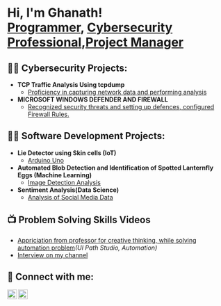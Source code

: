<h1>Hi, I'm Ghanath! <br/><a href="https://github.com/Ghanath">Programmer</a>, <a href="https://www.linkedin.com/in/joshmadakor/">Cybersecurity Professional</a>,<a href="https://www.linkedin.com/in/joshmadakor/">Project Manager</a></h1>

<h2>👨‍💻 Cybersecurity Projects:</h2>

- <b>TCP Traffic Analysis Using tcpdump</b>
  - [Proficiency in capturing network data and performing analysis](https://coursera.org/share/2aaac82361bf26e8c1f0bb37c75090c3)
- <b>MICROSOFT WINDOWS DEFENDER AND FIREWALL</b>
  - [Recognized security threats and setting up defences, configured Firewall Rules.](https://coursera.org/share/9fbf593a4a034b02d74653db0f607062) <b></b>

<h2>👨‍💻 Software Development Projects:</h2>

- <b>Lie Detector using Skin cells (IoT)</b>
  - [Arduino Uno](https://github.com/Ghanath/IoT-Project.git)
- <b>Automated Blob Detection and Identification of Spotted Lanternfly Eggs (Machine Learning)</b>
  - [Image Detection Analysis](https://github.com/Ghanath/Machine-Learning.git) 
- <b>Sentiment Analysis(Data Science)</b>
  - [Analysis of Social Media Data](https://github.com/Ghanath/Data-Science.git)

<h2>📺 Problem Solving Skills Videos</h2>

- [Appriciation from professor for creative thinking, while solving automation problem](https://drive.google.com/file/d/1BoPkFYdMNt-J-WqGE35YcG7xEfQ5YuJ-/view?usp=sharing)<i>(UI Path Studio, Automation)</i>
- [Interview on my channel](https://drive.google.com/file/d/1cpBgeyxUJqmJvQAiA9MQhvsp-A2W1YU3/view?usp=sharing)


<h2> 🤳 Connect with me:</h2>

[<img align="left" alt="Ghanath | LinkedIn" width="22px" src="https://cdn.jsdelivr.net/npm/simple-icons@v3/icons/linkedin.svg" />][linkedin]
[<img align="left" alt="Ghanath | Instagram" width="22px" src="https://cdn.jsdelivr.net/npm/simple-icons@v3/icons/instagram.svg" />][instagram]

[instagram]: https://www.instagram.com/ghanath_02/
[linkedin]: https://linkedin.com/in/ghanath

<!--
**joshmadakor1/joshmadakor1** is a ✨ _special_ ✨ repository because its `README.md` (this file) appears on your GitHub profile.

Here are some ideas to get you started:

- 🔭 I’m currently working on ...
- 🌱 I’m currently learning ...
- 👯 I’m looking to collaborate on ...
- 🤔 I’m looking for help with ...
- 💬 Ask me about ...
- 📫 How to reach me: ...
- 😄 Pronouns: ...
- ⚡ Fun fact: ...
-->
